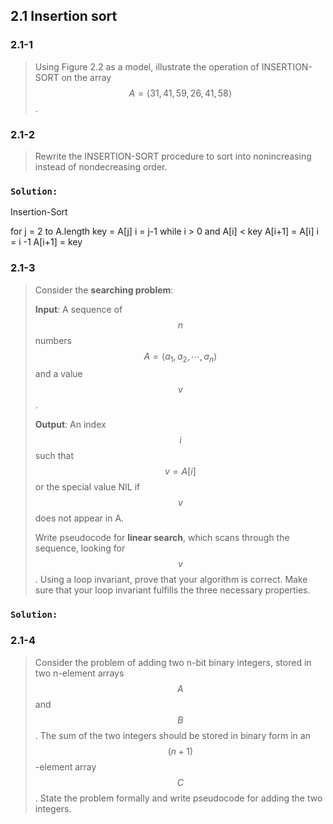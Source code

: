 ## 2.1 Insertion sort

### 2.1-1

> Using Figure 2.2 as a model, illustrate the operation of INSERTION-SORT on the array $$A = \left \langle 31, 41, 59, 26, 41, 58 \right \rangle$$.


### 2.1-2

> Rewrite the INSERTION-SORT procedure to sort into nonincreasing instead of nondecreasing order.

### `Solution:`

Insertion-Sort

  for j = 2 to A.length
    key = A[j]
    i = j-1
    while i > 0 and A[i] < key
      A[i+1] = A[i]
      i = i -1
    A[i+1] = key

### 2.1-3

> Consider the __searching problem__:
>
> __Input__: A sequence of $$n$$ numbers $$A = \left \langle a_1, a_2, \cdots, a_n\right \rangle$$ and a value $$v$$.
>
> __Output__: An index $$i$$ such that $$v=A[i]$$ or the special value NIL if $$v$$ does not appear in A.
>
> Write pseudocode for __linear search__, which scans through the sequence, looking for $$v$$. Using a loop invariant, prove that your algorithm is correct. Make sure that your loop invariant fulfills the three necessary properties.

### `Solution:`


### 2.1-4

> Consider the problem of adding two n-bit binary integers, stored in two n-element arrays $$A$$ and $$B$$. The sum of the two integers should be stored in binary form in an $$(n+1)$$-element array $$C$$. State the problem formally and write pseudocode for adding the two integers.
